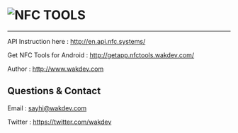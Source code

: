 ![NFC TOOLS](http://wakdev.com/contents/apps/icons/nfctools.png)
================================================
------------------
API Instruction here : http://en.api.nfc.systems/

Get NFC Tools for Android : http://getapp.nfctools.wakdev.com/

Author : http://www.wakdev.com


Questions & Contact 
-------------------
Email : sayhi@wakdev.com

Twitter : https://twitter.com/wakdev


